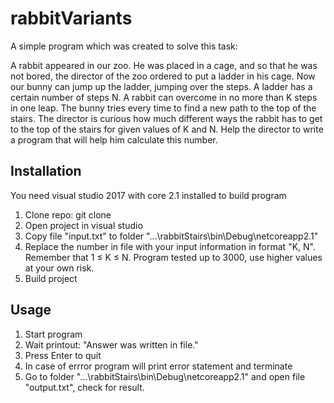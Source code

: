 rabbitVariants
=====================

A simple program which was created to solve this task:

A rabbit appeared in our zoo. He was placed in a cage, and so that he was not bored, the director of the zoo ordered to put a ladder in his cage. 
Now our bunny can jump up the ladder, jumping over the steps. A ladder has a certain number of steps N.
A rabbit can overcome in no more than K steps in one leap. The bunny tries every time to find a new path to the top of the stairs.
The director is curious how much different ways the rabbit has to get to the top of the stairs for given values ​​of K and N.
Help the director to write a program that will help him calculate this number.

Installation
----------------------------------- 

You need visual studio 2017 with core 2.1 installed to build program

1. Clone repo:
  git clone
2. Open project in visual studio
3. Copy file "input.txt" to folder "...\rabbitStairs\bin\Debug\netcoreapp2.1"
4. Replace the number in file with your input information in format	"K, N". Remember that 1 ≤ K ≤ N. Program tested up to 3000, use higher values at your own risk.
5. Build project 


Usage
----------------------------------- 

1. Start program
2. Wait printout:
"Answer was written in file."
3. Press Enter to quit
4. In case of errror program will print error statement and terminate
5. Go to folder "...\rabbitStairs\bin\Debug\netcoreapp2.1" and open file "output.txt", check for result.
